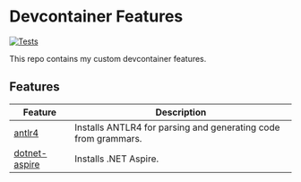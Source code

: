 # Devcontainer Features

[![Tests](https://github.com/nikiforovall/devcontainer-features/actions/workflows/test.yaml/badge.svg)](https://github.com/nikiforovall/devcontainer-features/actions/workflows/test.yaml)

This repo contains my custom devcontainer features.

## Features

| Feature                              | Description                                                    |
| ------------------------------------ | -------------------------------------------------------------- |
| [antlr4](./src/antlr4)               | Installs ANTLR4 for parsing and generating code from grammars. |
| [dotnet-aspire](./src/dotnet-aspire) | Installs .NET Aspire.                                          |